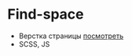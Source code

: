 # Find-space

- Верстка страницы [посмотреть](https://poluninmaxsim.github.io/Find-space/)
- SCSS, JS
